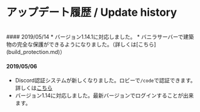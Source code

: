 # アップデート履歴 / Update history

<br>
#### 2019/05/14
 * バージョン1.14.1に対応しました。
 * バニラサーバーで建築物の完全な保護ができるようになりました。（詳しくは[こちら](build_protection.md)）


#### 2019/05/06
 * Discord認証システムが新しくなりました。ロビーで``/code``で認証できます。詳しくは[こちら](discord.md)
 * バージョン1.14に対応しました。最新バージョンでログインすることが出来ます。
